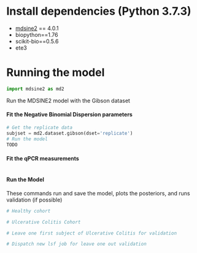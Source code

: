 # Install dependencies (Python 3.7.3)
* [mdsine2](https://github.com/gerberlab/PyLab) == 4.0.1
* biopython==1.76
* scikit-bio==0.5.6
* ete3

# Running the model
```python
import mdsine2 as md2
```
Run the MDSINE2 model with the Gibson dataset


#### Fit the Negative Binomial Dispersion parameters
```python
# Get the replicate data
subjset = md2.dataset.gibson(dset='replicate')
# Run the model
TODO
```

#### Fit the qPCR measurements
```python
```

#### Run the Model

These commands run and save the model, plots the posteriors, and runs validation (if possible)

```python
# Healthy cohort
```
```python
# Ulcerative Colitis Cohort
```
```python
# Leave one first subject of Ulcerative Colitis for validation
```
```python
# Dispatch new lsf job for leave one out validation
```